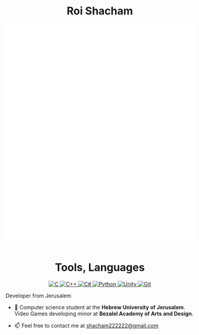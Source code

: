 <div align='center'>

# Roi Shacham 




![](https://github.com/rshacham/Git-Stats/blob/master/generated/overview.svg)
![](https://github.com/rshacham/Git-Stats/blob/master/generated/languages.svg)

# Tools, Languages
 <a href="https://en.wikipedia.org/wiki/C_(programming_language)">
<img src="https://raw.githubusercontent.com/yurijserrano/Github-Profile-Readme-Logos/f994c418a134b58c4aec11152f6a4a33fa89da26/programming%20languages/c.svg" alt="C" width="100" height="100"> 
</a> 
 <a href="https://en.wikipedia.org/wiki/C%2B%2B">
<img src="https://raw.githubusercontent.com/yurijserrano/Github-Profile-Readme-Logos/f994c418a134b58c4aec11152f6a4a33fa89da26/programming%20languages/c%2B%2B.svg" alt="C++" width="100" height="100"> 
</a> 
 <a href="https://en.wikipedia.org/wiki/C_Sharp_(programming_language)">
<img src="https://raw.githubusercontent.com/yurijserrano/Github-Profile-Readme-Logos/f994c418a134b58c4aec11152f6a4a33fa89da26/programming%20languages/c%23.svg" alt="C#" width="100" height="100"> 
</a> 
 <a href="https://en.wikipedia.org/wiki/Python_(programming_language)">
<img src="https://raw.githubusercontent.com/yurijserrano/Github-Profile-Readme-Logos/f994c418a134b58c4aec11152f6a4a33fa89da26/programming%20languages/python.svg" alt="Python" width="100" height="100"> 
</a> 
 <a href="https://en.wikipedia.org/wiki/Unity_(game_engine)">
<img src="https://camo.githubusercontent.com/a05547234d0900235ed2d253d5027a01f76fe016f5610b58a0a71191fa90a5f9/68747470733a2f2f707265766965772e726564642e69742f747533677436797366787137312e706e673f6175746f3d7765627026733d31306162353564396463303965376564366561353962643539313638303061353237326435393639" alt="Unity" width="100" height="100"> 
</a> 
 <a href="https://en.wikipedia.org/wiki/Git">
<img src="https://raw.githubusercontent.com/yurijserrano/Github-Profile-Readme-Logos/f994c418a134b58c4aec11152f6a4a33fa89da26/cloud/github.svg" alt="Git" width="100" height="100"> 
</a> 







 

<div align='left'>

Developer from Jerusalem

- 🌱 Computer science student at the **Hebrew University of Jerusalem**. Video Games developing minor at **Bezalel Academy of Arts and Design**.

- 📫 Feel free to contact me at shacham222222@gmail.com

<!--
**rshacham/rshacham** is a ✨ _special_ ✨ repository because its `README.md` (this file) appears on your GitHub profile.

Here are some ideas to get you started:

- 🔭 I’m currently working on ...
- 🌱 I’m currently learning ...
- 👯 I’m looking to collaborate on ...
- 🤔 I’m looking for help with ...
- 💬 Ask me about ...
- 📫 How to reach me: ...
- 😄 Pronouns: ...
- ⚡ Fun fact: ...
-->
